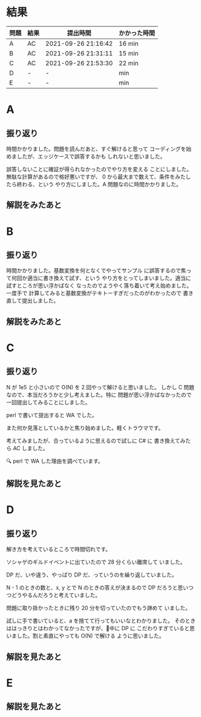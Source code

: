# 結果

| 問題 | 結果 | 提出時間            | かかった時間 |
|------|------|---------------------|--------------|
| A    | AC   | 2021-09-26 21:16:42 | 16 min       |
| B    | AC   | 2021-09-26 21:31:11 | 15 min       |
| C    | AC   | 2021-09-26 21:53:30 | 22 min       |
| D    | -    | -                   |     min      |
| E    | -    | -                   |     min      |

# A

## 振り返り

時間かかりました。問題を読んだあと、すぐ解けると思って
コーディングを始めましたが、エッジケースで誤答するかも
しれないと思いました。

誤答しないことに確証が得られなかったのでやり方を変える
ことにしました。無駄な計算があるので格好悪いですが、
0 から最大まで数えて、条件をみたしたら終わる、という
やり方にしました。A 問題なのに時間かかりました。

## 解説をみたあと

# B

## 振り返り

時間かかりました。基数変換を何となくでやってサンプル
に誤答するので焦って何回か適当に書き換えて試す、という
やり方をとってしまいました。適当に試すところが思い浮かばなく
なったのでようやく落ち着いて考え始めました。一度手で
計算してみると基数変換がテキトーすぎだったのがわかったので
書き直して提出しました。

## 解説をみたあと

# C

## 振り返り

N が 1e5 と小さいので O(N) を 2 回やって解けると思いました。
しかし C 問題なので、本当だろうかと少し考えました。特に
問題が思い浮かばなかったので一回提出してみることにしました。

perl で書いて提出すると WA でした。

また何か見落としているかと焦り始めました。軽くトラウマです。

考えてみましたが、合っているように思えるので試しに C# に
書き換えてみたら AC しました。

🔍 perl で WA した理由を調べています。

## 解説を見たあと

# D

## 振り返り

解き方を考えているところで時間切れです。

ソシャゲのギルドイベントに出ていたので 28 分くらい離席して
いました。

DP だ、いや違う、やっぱり DP だ、っていうのを繰り返していました。

N - 1 のときの数と、x, y とで N のときの答えが決まるので
DP だろうと思いつつどうやるんだろうと考えていました。

問題に取り掛かったときに残り 20 分を切っていたのでもう諦めて
いました。

試しに手で書いていると、a を捨てて行ってもいいなとわかりました。
そのときははっきりとはわかってなかったですが、🚿中に DP に
こだわりすぎていると思いました。割と素直にやっても O(N) で解ける
ように思いました。

## 解説を見たあと

# E

## 解説を見たあと
